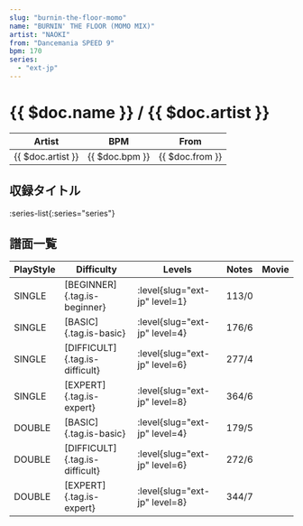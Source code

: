 ```yaml
---
slug: "burnin-the-floor-momo"
name: "BURNIN' THE FLOOR (MOMO MIX)"
artist: "NAOKI"
from: "Dancemania SPEED 9"
bpm: 170
series:
  - "ext-jp"
---
```


# {{ $doc.name }} / {{ $doc.artist }}

|Artist|BPM|From|
|------|---|----|
|{{ $doc.artist }}|{{ $doc.bpm }}|{{ $doc.from }}|

## 収録タイトル

:series-list{:series="series"}

## 譜面一覧

|PlayStyle|Difficulty|Levels|Notes|Movie|
|---------|----------|------|-----|-----|
|SINGLE|[BEGINNER]{.tag.is-beginner}|<div class="field is-grouped is-grouped-multiline"> :level{slug="ext-jp" level=1}</div>|113/0||
|SINGLE|[BASIC]{.tag.is-basic}|<div class="field is-grouped is-grouped-multiline"> :level{slug="ext-jp" level=4}</div>|176/6||
|SINGLE|[DIFFICULT]{.tag.is-difficult}|<div class="field is-grouped is-grouped-multiline"> :level{slug="ext-jp" level=6}</div>|277/4||
|SINGLE|[EXPERT]{.tag.is-expert}|<div class="field is-grouped is-grouped-multiline"> :level{slug="ext-jp" level=8}</div>|364/6||
|DOUBLE|[BASIC]{.tag.is-basic}|<div class="field is-grouped is-grouped-multiline"> :level{slug="ext-jp" level=4}</div>|179/5||
|DOUBLE|[DIFFICULT]{.tag.is-difficult}|<div class="field is-grouped is-grouped-multiline"> :level{slug="ext-jp" level=6}</div>|272/6||
|DOUBLE|[EXPERT]{.tag.is-expert}|<div class="field is-grouped is-grouped-multiline"> :level{slug="ext-jp" level=8}</div>|344/7||
